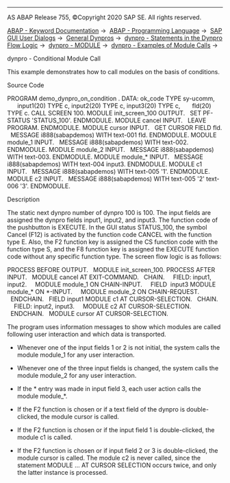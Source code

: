   

* * *

AS ABAP Release 755, ©Copyright 2020 SAP SE. All rights reserved.

[ABAP - Keyword Documentation](javascript:call_link\('abenabap.htm'\)) →  [ABAP - Programming Language](javascript:call_link\('abenabap_reference.htm'\)) →  [SAP GUI User Dialogs](javascript:call_link\('abenabap_screens.htm'\)) →  [General Dynpros](javascript:call_link\('abenabap_dynpros.htm'\)) →  [dynpro - Statements in the Dynpro Flow Logic](javascript:call_link\('abenabap_dynpros_dynpro_statements.htm'\)) →  [dynpro - MODULE](javascript:call_link\('dynpmodule.htm'\)) →  [dynpro - Examples of Module Calls](javascript:call_link\('abenmodule_abexas.htm'\)) → 

dynpro - Conditional Module Call

This example demonstrates how to call modules on the basis of conditions.

Source Code

PROGRAM demo\_dynpro\_on\_condition .
DATA: ok\_code TYPE sy-ucomm,
      input1(20) TYPE c, input2(20) TYPE c, input3(20) TYPE c,
      fld(20) TYPE c.
CALL SCREEN 100.
MODULE init\_screen\_100 OUTPUT.
  SET PF-STATUS 'STATUS\_100'.
ENDMODULE.
MODULE cancel INPUT.
  LEAVE PROGRAM.
ENDMODULE.
MODULE cursor INPUT.
  GET CURSOR FIELD fld.
  MESSAGE i888(sabapdemos) WITH text-001 fld.
ENDMODULE.
MODULE module\_1 INPUT.
  MESSAGE i888(sabapdemos) WITH text-002.
ENDMODULE.
MODULE module\_2 INPUT.
  MESSAGE i888(sabapdemos) WITH text-003.
ENDMODULE.
MODULE module\_\* INPUT.
  MESSAGE i888(sabapdemos) WITH text-004 input3.
ENDMODULE.
MODULE c1 INPUT.
  MESSAGE i888(sabapdemos) WITH text-005 '1'.
ENDMODULE.
MODULE c2 INPUT.
  MESSAGE i888(sabapdemos) WITH text-005 '2' text-006 '3'.
ENDMODULE.

Description

The static next dynpro number of dynpro 100 is 100. The input fields are assigned the dynpro fields input1, input2, and input3. The function code of the pushbutton is EXECUTE. In the GUI status STATUS\_100, the symbol Cancel (F12) is activated by the function code CANCEL with the function type E. Also, the F2 function key is assigned the CS function code with the function type S, and the F8 function key is assigned the EXECUTE function code without any specific function type. The screen flow logic is as follows:

PROCESS BEFORE OUTPUT.
  MODULE init\_screen\_100.
PROCESS AFTER INPUT.
  MODULE cancel AT EXIT-COMMAND.
  CHAIN.
    FIELD: input1, input2.
    MODULE module\_1 ON CHAIN-INPUT.
    FIELD  input3 MODULE module\_\* ON \*-INPUT.
    MODULE module\_2 ON CHAIN-REQUEST.
  ENDCHAIN.
  FIELD input1 MODULE c1 AT CURSOR-SELECTION.
  CHAIN.
    FIELD: input2, input3.
    MODULE c2 AT CURSOR-SELECTION.
  ENDCHAIN.
  MODULE cursor AT CURSOR-SELECTION.

The program uses information messages to show which modules are called following user interaction and which data is transported.

-   Whenever one of the input fields 1 or 2 is not initial, the system calls the module module\_1 for any user interaction.

-   Whenever one of the three input fields is changed, the system calls the module module\_2 for any user interaction.

-   If the \* entry was made in input field 3, each user action calls the module module\_\*.

-   If the F2 function is chosen or if a text field of the dynpro is double-clicked, the module cursor is called.

-   If the F2 function is chosen or if the input field 1 is double-clicked, the module c1 is called.

-   If the F2 function is chosen or if input field 2 or 3 is double-clicked, the module cursor is called. The module c2 is never called, since the statement MODULE ... AT CURSOR SELECTION occurs twice, and only the latter instance is processed.